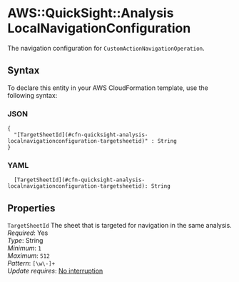 # AWS::QuickSight::Analysis LocalNavigationConfiguration<a name="aws-properties-quicksight-analysis-localnavigationconfiguration"></a>

The navigation configuration for `CustomActionNavigationOperation`\.

## Syntax<a name="aws-properties-quicksight-analysis-localnavigationconfiguration-syntax"></a>

To declare this entity in your AWS CloudFormation template, use the following syntax:

### JSON<a name="aws-properties-quicksight-analysis-localnavigationconfiguration-syntax.json"></a>

```
{
  "[TargetSheetId](#cfn-quicksight-analysis-localnavigationconfiguration-targetsheetid)" : String
}
```

### YAML<a name="aws-properties-quicksight-analysis-localnavigationconfiguration-syntax.yaml"></a>

```
  [TargetSheetId](#cfn-quicksight-analysis-localnavigationconfiguration-targetsheetid): String
```

## Properties<a name="aws-properties-quicksight-analysis-localnavigationconfiguration-properties"></a>

`TargetSheetId`  <a name="cfn-quicksight-analysis-localnavigationconfiguration-targetsheetid"></a>
The sheet that is targeted for navigation in the same analysis\.  
*Required*: Yes  
*Type*: String  
*Minimum*: `1`  
*Maximum*: `512`  
*Pattern*: `[\w\-]+`  
*Update requires*: [No interruption](https://docs.aws.amazon.com/AWSCloudFormation/latest/UserGuide/using-cfn-updating-stacks-update-behaviors.html#update-no-interrupt)